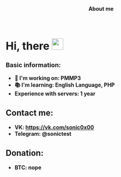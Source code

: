<p align="center">
  <b>About me
  
<div id="badges">
  <img src="https://github-readme-stats.vercel.app/api/top-langs/?username=sonic0x00&layout=compact", alt=""/>
  <img src="https://komarev.com/ghpvc/?username=sonic0x00&style=flat-square&color=blue" alt=""/>
  <h1>
  Hi, there
  <img src="https://media.giphy.com/media/hvRJCLFzcasrR4ia7z/giphy.gif" width="30px"/>
</h1>
</div>
</div>
</p>

### Basic information:
- 🔭 I'm working on: PMMP3
- 📚 I'm learning: English Language, PHP
- Experience with servers: 1 year
## Contact me:
- VK: https://vk.com/sonic0x00
- Telegram: @sonictest
## Donation:
- BTC: nope
